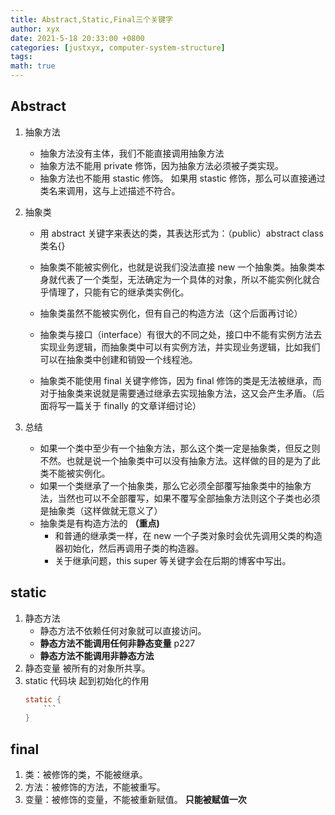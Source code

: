 ```yaml
---
title: Abstract,Static,Final三个关键字
author: xyx
date: 2021-5-18 20:33:00 +0800
categories: [justxyx, computer-system-structure]
tags:
math: true
---
```


## Abstract

1. 抽象方法

   - 抽象方法没有主体，我们不能直接调用抽象方法
   - 抽象方法不能用 private 修饰，因为抽象方法必须被子类实现。
   - 抽象方法也不能用 stastic 修饰。 如果用 stastic 修饰，那么可以直接通过类名来调用，这与上述描述不符合。

2. 抽象类

   - 用 abstract 关键字来表达的类，其表达形式为：（public）abstract class 类名{}

   - 抽象类不能被实例化，也就是说我们没法直接 new 一个抽象类。抽象类本身就代表了一个类型，无法确定为一个具体的对象，所以不能实例化就合乎情理了，只能有它的继承类实例化。

   - 抽象类虽然不能被实例化，但有自己的构造方法（这个后面再讨论）

   - 抽象类与接口（interface）有很大的不同之处，接口中不能有实例方法去实现业务逻辑，而抽象类中可以有实例方法，并实现业务逻辑，比如我们可以在抽象类中创建和销毁一个线程池。

   - 抽象类不能使用 final 关键字修饰，因为 final 修饰的类是无法被继承，而对于抽象类来说就是需要通过继承去实现抽象方法，这又会产生矛盾。（后面将写一篇关于 finally 的文章详细讨论）

3. 总结
   - 如果一个类中至少有一个抽象方法，那么这个类一定是抽象类，但反之则不然。也就是说一个抽象类中可以没有抽象方法。这样做的目的是为了此类不能被实例化。
   - 如果一个类继承了一个抽象类，那么它必须全部覆写抽象类中的抽象方法，当然也可以不全部覆写，如果不覆写全部抽象方法则这个子类也必须是抽象类（这样做就无意义了）
   - 抽象类是有构造方法的 **（重点)**
     - 和普通的继承类一样，在 new 一个子类对象时会优先调用父类的构造器初始化，然后再调用子类的构造器。
     - 关于继承问题，this super 等关键字会在后期的博客中写出。

## static

1. 静态方法
   - 静态方法不依赖任何对象就可以直接访问。
   - **静态方法不能调用任何非静态变量** p227
   - **静态方法不能调用非静态方法**
2. 静态变量
   被所有的对象所共享。
3. static 代码块
   起到初始化的作用
   ````java
   static {
       ```
   }
   ````

## final

1. 类：被修饰的类，不能被继承。
2. 方法：被修饰的方法，不能被重写。
3. 变量：被修饰的变量，不能被重新赋值。 **只能被赋值一次** 

